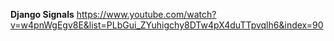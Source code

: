 **Django Signals**
https://www.youtube.com/watch?v=w4pnWgEgv8E&list=PLbGui_ZYuhigchy8DTw4pX4duTTpvqlh6&index=90